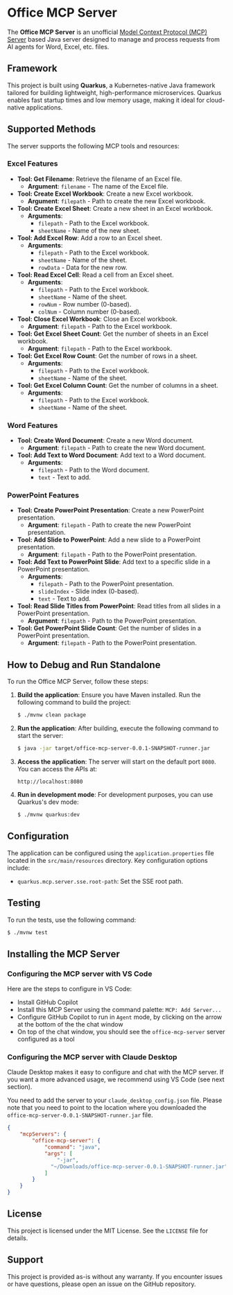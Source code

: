 # Office MCP Server

The **Office MCP Server** is an unofficial [Model Context Protocol (MCP) Server](https://modelcontextprotocol.io) based Java server designed to manage and process requests from AI agents for Word, Excel, etc. files.

## Framework

This project is built using **Quarkus**, a Kubernetes-native Java framework tailored for building lightweight, high-performance microservices. Quarkus enables fast startup times and low memory usage, making it ideal for cloud-native applications.

## Supported Methods

The server supports the following MCP tools and resources:

### Excel Features

- **Tool: Get Filename**: Retrieve the filename of an Excel file.
  - **Argument**: `filename` - The name of the Excel file.
- **Tool: Create Excel Workbook**: Create a new Excel workbook.
  - **Argument**: `filepath` - Path to create the new Excel workbook.
- **Tool: Create Excel Sheet**: Create a new sheet in an Excel workbook.
  - **Arguments**:
    - `filepath` - Path to the Excel workbook.
    - `sheetName` - Name of the new sheet.
- **Tool: Add Excel Row**: Add a row to an Excel sheet.
  - **Arguments**:
    - `filepath` - Path to the Excel workbook.
    - `sheetName` - Name of the sheet.
    - `rowData` - Data for the new row.
- **Tool: Read Excel Cell**: Read a cell from an Excel sheet.
  - **Arguments**:
    - `filepath` - Path to the Excel workbook.
    - `sheetName` - Name of the sheet.
    - `rowNum` - Row number (0-based).
    - `colNum` - Column number (0-based).
- **Tool: Close Excel Workbook**: Close an Excel workbook.
  - **Argument**: `filepath` - Path to the Excel workbook.
- **Tool: Get Excel Sheet Count**: Get the number of sheets in an Excel workbook.
  - **Argument**: `filepath` - Path to the Excel workbook.
- **Tool: Get Excel Row Count**: Get the number of rows in a sheet.
  - **Arguments**:
    - `filepath` - Path to the Excel workbook.
    - `sheetName` - Name of the sheet.
- **Tool: Get Excel Column Count**: Get the number of columns in a sheet.
  - **Arguments**:
    - `filepath` - Path to the Excel workbook.
    - `sheetName` - Name of the sheet.

### Word Features

- **Tool: Create Word Document**: Create a new Word document.
  - **Argument**: `filepath` - Path to create the new Word document.
- **Tool: Add Text to Word Document**: Add text to a Word document.
  - **Arguments**:
    - `filepath` - Path to the Word document.
    - `text` - Text to add.

### PowerPoint Features

- **Tool: Create PowerPoint Presentation**: Create a new PowerPoint presentation.
  - **Argument**: `filepath` - Path to create the new PowerPoint presentation.
- **Tool: Add Slide to PowerPoint**: Add a new slide to a PowerPoint presentation.
  - **Argument**: `filepath` - Path to the PowerPoint presentation.
- **Tool: Add Text to PowerPoint Slide**: Add text to a specific slide in a PowerPoint presentation.
  - **Arguments**:
    - `filepath` - Path to the PowerPoint presentation.
    - `slideIndex` - Slide index (0-based).
    - `text` - Text to add.
- **Tool: Read Slide Titles from PowerPoint**: Read titles from all slides in a PowerPoint presentation.
  - **Argument**: `filepath` - Path to the PowerPoint presentation.
- **Tool: Get PowerPoint Slide Count**: Get the number of slides in a PowerPoint presentation.
  - **Argument**: `filepath` - Path to the PowerPoint presentation.

## How to Debug and Run Standalone

To run the Office MCP Server, follow these steps:

1. **Build the application**:
   Ensure you have Maven installed. Run the following command to build the project:
   ```sh
   $ ./mvnw clean package
   ```

2. **Run the application**:
   After building, execute the following command to start the server:
   ```sh
   $ java -jar target/office-mcp-server-0.0.1-SNAPSHOT-runner.jar
   ```

3. **Access the application**:
   The server will start on the default port `8080`. You can access the APIs at:
   ```
   http://localhost:8080
   ```

4. **Run in development mode**:
   For development purposes, you can use Quarkus's dev mode:
   ```sh
   $ ./mvnw quarkus:dev
   ```

## Configuration

The application can be configured using the `application.properties` file located in the `src/main/resources` directory. Key configuration options include:

- `quarkus.mcp.server.sse.root-path`: Set the SSE root path.

## Testing

To run the tests, use the following command:
```sh
$ ./mvnw test
```

## Installing the MCP Server

### Configuring the MCP server with VS Code

Here are the steps to configure in VS Code:

- Install GitHub Copilot
- Install this MCP Server using the command palette: `MCP: Add Server...`
- Configure GitHub Copilot to run in `Agent` mode, by clicking on the arrow at the bottom of the the chat window
- On top of the chat window, you should see the `office-mcp-server` server configured as a tool

### Configuring the MCP server with Claude Desktop

Claude Desktop makes it easy to configure and chat with the MCP server. If you want a more advanced usage, we recommend using VS Code (see next section).

You need to add the server to your `claude_desktop_config.json` file. Please note that you need to point to the location
where you downloaded the `office-mcp-server-0.0.1-SNAPSHOT-runner.jar` file.

```json
{
    "mcpServers": {
        "office-mcp-server": {
            "command": "java",
            "args": [
                "-jar",
              "~/Downloads/office-mcp-server-0.0.1-SNAPSHOT-runner.jar"
            ]
        }
    }
}
```

## License

This project is licensed under the MIT License. See the `LICENSE` file for details.

## Support

This project is provided as-is without any warranty. If you encounter issues or have questions, please open an issue on the GitHub repository.